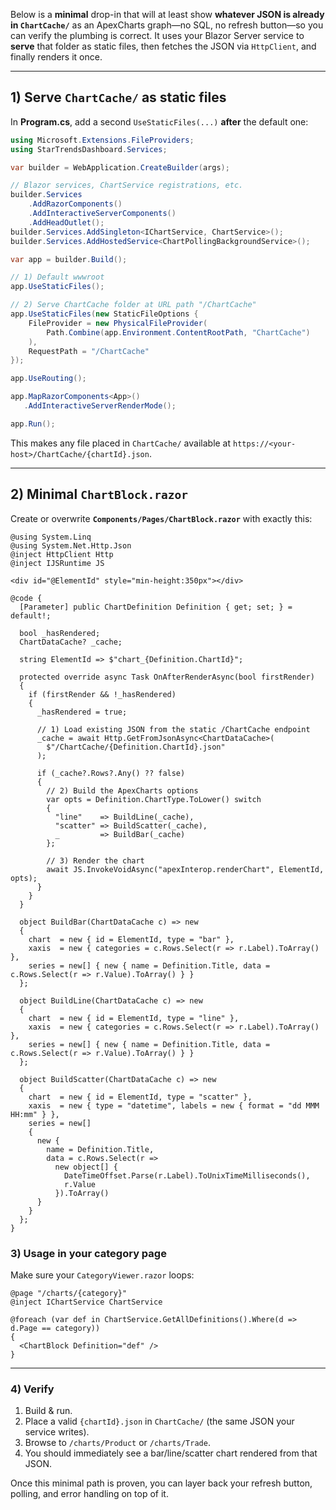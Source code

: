 Below is a **minimal** drop-in that will at least show **whatever JSON is already in `ChartCache/`** as an ApexCharts graph—no SQL, no refresh button—so you can verify the plumbing is correct. It uses your Blazor Server service to **serve** that folder as static files, then fetches the JSON via `HttpClient`, and finally renders it once.

---

## 1) Serve `ChartCache/` as static files

In **Program.cs**, add a second `UseStaticFiles(...)` **after** the default one:

```csharp
using Microsoft.Extensions.FileProviders;
using StarTrendsDashboard.Services;

var builder = WebApplication.CreateBuilder(args);

// Blazor services, ChartService registrations, etc.
builder.Services
    .AddRazorComponents()
    .AddInteractiveServerComponents()
    .AddHeadOutlet();
builder.Services.AddSingleton<IChartService, ChartService>();
builder.Services.AddHostedService<ChartPollingBackgroundService>();

var app = builder.Build();

// 1) Default wwwroot
app.UseStaticFiles();

// 2) Serve ChartCache folder at URL path "/ChartCache"
app.UseStaticFiles(new StaticFileOptions {
    FileProvider = new PhysicalFileProvider(
        Path.Combine(app.Environment.ContentRootPath, "ChartCache")
    ),
    RequestPath = "/ChartCache"
});

app.UseRouting();

app.MapRazorComponents<App>()
   .AddInteractiveServerRenderMode();

app.Run();
```

This makes any file placed in `ChartCache/` available at `https://<your-host>/ChartCache/{chartId}.json`.

---

## 2) Minimal `ChartBlock.razor`

Create or overwrite **`Components/Pages/ChartBlock.razor`** with exactly this:

```razor
@using System.Linq
@using System.Net.Http.Json
@inject HttpClient Http
@inject IJSRuntime JS

<div id="@ElementId" style="min-height:350px"></div>

@code {
  [Parameter] public ChartDefinition Definition { get; set; } = default!;

  bool _hasRendered;
  ChartDataCache? _cache;

  string ElementId => $"chart_{Definition.ChartId}";

  protected override async Task OnAfterRenderAsync(bool firstRender)
  {
    if (firstRender && !_hasRendered)
    {
      _hasRendered = true;

      // 1) Load existing JSON from the static /ChartCache endpoint
      _cache = await Http.GetFromJsonAsync<ChartDataCache>(
        $"/ChartCache/{Definition.ChartId}.json"
      );

      if (_cache?.Rows?.Any() ?? false)
      {
        // 2) Build the ApexCharts options
        var opts = Definition.ChartType.ToLower() switch
        {
          "line"    => BuildLine(_cache),
          "scatter" => BuildScatter(_cache),
          _         => BuildBar(_cache)
        };

        // 3) Render the chart
        await JS.InvokeVoidAsync("apexInterop.renderChart", ElementId, opts);
      }
    }
  }

  object BuildBar(ChartDataCache c) => new
  {
    chart  = new { id = ElementId, type = "bar" },
    xaxis  = new { categories = c.Rows.Select(r => r.Label).ToArray() },
    series = new[] { new { name = Definition.Title, data = c.Rows.Select(r => r.Value).ToArray() } }
  };

  object BuildLine(ChartDataCache c) => new
  {
    chart  = new { id = ElementId, type = "line" },
    xaxis  = new { categories = c.Rows.Select(r => r.Label).ToArray() },
    series = new[] { new { name = Definition.Title, data = c.Rows.Select(r => r.Value).ToArray() } }
  };

  object BuildScatter(ChartDataCache c) => new
  {
    chart  = new { id = ElementId, type = "scatter" },
    xaxis  = new { type = "datetime", labels = new { format = "dd MMM HH:mm" } },
    series = new[]
    {
      new {
        name = Definition.Title,
        data = c.Rows.Select(r =>
          new object[] {
            DateTimeOffset.Parse(r.Label).ToUnixTimeMilliseconds(),
            r.Value
          }).ToArray()
      }
    }
  };
}
```

### 3) Usage in your category page

Make sure your `CategoryViewer.razor` loops:

```razor
@page "/charts/{category}"
@inject IChartService ChartService

@foreach (var def in ChartService.GetAllDefinitions().Where(d => d.Page == category))
{
  <ChartBlock Definition="def" />
}
```

---

### 4) Verify

1. Build & run.
2. Place a valid `{chartId}.json` in `ChartCache/` (the same JSON your service writes).
3. Browse to `/charts/Product` or `/charts/Trade`.
4. You should immediately see a bar/line/scatter chart rendered from that JSON.

Once this minimal path is proven, you can layer back your refresh button, polling, and error handling on top of it.
